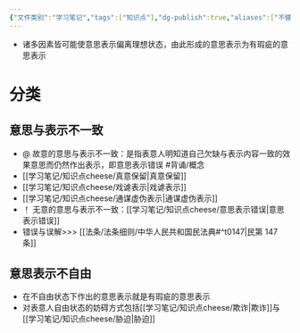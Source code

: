 ```yaml
---
{"文件类别":"学习笔记","tags":["知识点"],"dg-publish":true,"aliases":["不健全的意思表示","有瑕疵的意思表示"],"permalink":"/学习笔记/知识点cheese/意思瑕疵/","dgPassFrontmatter":true,"created":"2024-09-13T09:06:26.045+08:00","updated":"2024-09-13T09:07:47.104+08:00"}
---
```


- 诸多因素皆可能使意思表示偏离理想状态，由此形成的意思表示为有瑕疵的意思表示
# 分类
## 意思与表示不一致
- @ 故意的意思与表示不一致：是指表意人明知道自己欠缺与表示内容一致的效果意思而仍然作出表示，即意思表示错误 #背诵/概念 
- [[学习笔记/知识点cheese/真意保留\|真意保留]]
- [[学习笔记/知识点cheese/戏谑表示\|戏谑表示]]
- [[学习笔记/知识点cheese/通谋虚伪表示\|通谋虚伪表示]]
- ！ 无意的意思与表示不一致：[[学习笔记/知识点cheese/意思表示错误\|意思表示错误]]
- 错误与误解>>> [[法条/法条细则/中华人民共和国民法典#^t0147\|民第 147 条]]
## 意思表示不自由
- 在不自由状态下作出的意思表示就是有瑕疵的意思表示
- 对表意人自由状态的妨碍方式包括[[学习笔记/知识点cheese/欺诈\|欺诈]]与[[学习笔记/知识点cheese/胁迫\|胁迫]]
